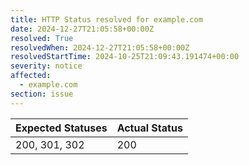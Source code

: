 ```yaml
---
title: HTTP Status resolved for example.com
date: 2024-12-27T21:05:58+00:00Z
resolved: True
resolvedWhen: 2024-12-27T21:05:58+00:00Z
resolvedStartTime: 2024-10-25T21:09:43.191474+00:00
severity: notice
affected:
  - example.com
section: issue
---
```


| Expected Statuses | Actual Status  |
|-------------------|----------------|
| 200, 301, 302 | 200 |
